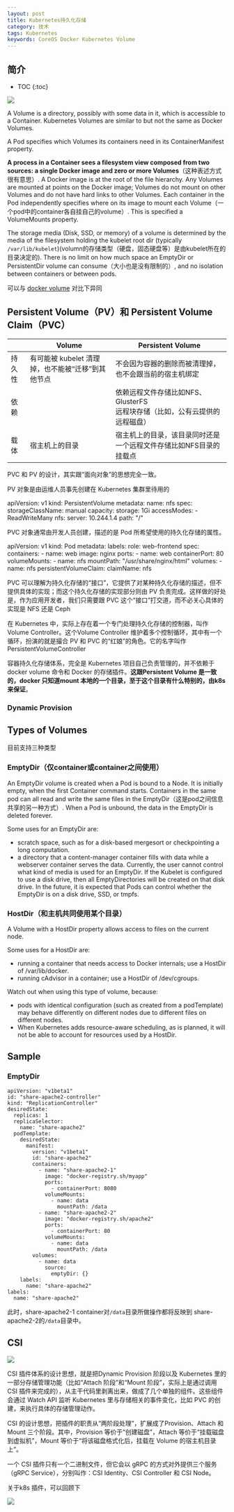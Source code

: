 ```yaml
---
layout: post
title: Kubernetes持久化存储
category: 技术
tags: Kubernetes
keywords: CoreOS Docker Kubernetes Volume
---
```


## 简介

* TOC
{:toc}

![](/public/upload/kubernetes/kubernetes_object.png)

A Volume is a directory, possibly with some data in it, which is accessible to a Container. Kubernetes Volumes are similar to but not the same as Docker Volumes.

A Pod specifies which Volumes its containers need in its ContainerManifest property.

**A process in a Container sees a filesystem view composed from two sources: a single Docker image and zero or more Volumes**（这种表述方式很有意思）. A Docker image is at the root of the file hierarchy. Any Volumes are mounted at points on the Docker image; Volumes do not mount on other Volumes and do not have hard links to other Volumes. Each container in the Pod independently specifies where on its image to mount each Volume（一个pod中的container各自挂自己的volume）. This is specified a VolumeMounts property.

The storage media (Disk, SSD, or memory) of a volume is determined by the media of the filesystem holding the kubelet root dir (typically `/var/lib/kubelet`)(volumn的存储类型（硬盘，固态硬盘等）是由kubelet所在的目录决定的). There is no limit on how much space an EmptyDir or PersistentDir volume can consume（大小也是没有限制的）, and no isolation between containers or between pods.

可以与 [docker volume](http://qiankunli.github.io/2015/09/24/docker_volume.html) 对比下异同

## Persistent Volume（PV）和 Persistent Volume Claim（PVC）

||Volume|Persistent Volume|
|---|---|---|
|持久性|有可能被 kubelet 清理掉，也不能被“迁移”到其他节点|不会因为容器的删除而被清理掉，也不会跟当前的宿主机绑定|
|依赖||依赖远程文件存储比如NFS、GlusterFS<br>远程块存储（比如，公有云提供的远程磁盘）|
|载体|宿主机上的目录|宿主机上的目录，该目录同时还是一个远程文件存储比如NFS目录的挂载点|


PVC 和 PV 的设计，其实跟“面向对象”的思想完全一致。

PV 对象是由运维人员事先创建在 Kubernetes 集群里待用的

  apiVersion: v1
  kind: PersistentVolume
  metadata:
    name: nfs
  spec:
    storageClassName: manual
    capacity:
      storage: 1Gi
    accessModes:
      - ReadWriteMany
    nfs:
      server: 10.244.1.4
      path: "/"

PVC 对象通常由开发人员创建，描述的是 Pod 所希望使用的持久化存储的属性。

  apiVersion: v1
  kind: Pod
  metadata:
    labels:
      role: web-frontend
  spec:
    containers:
    - name: web
      image: nginx
      ports:
        - name: web
          containerPort: 80
      volumeMounts:
          - name: nfs
            mountPath: "/usr/share/nginx/html"
    volumes:
    - name: nfs
      persistentVolumeClaim:
        claimName: nfs

PVC 可以理解为持久化存储的“接口”，它提供了对某种持久化存储的描述，但不提供具体的实现；而这个持久化存储的实现部分则由 PV 负责完成。这样做的好处是，作为应用开发者，我们只需要跟 PVC 这个“接口”打交道，而不必关心具体的实现是 NFS 还是 Ceph

在 Kubernetes 中，实际上存在着一个专门处理持久化存储的控制器，叫作 Volume Controller。这个Volume Controller 维护着多个控制循环，其中有一个循环，扮演的就是撮合 PV 和 PVC 的“红娘”的角色。它的名字叫作 PersistentVolumeController


容器持久化存储体系，完全是 Kubernetes 项目自己负责管理的，并不依赖于 docker volume 命令和 Docker 的存储插件。**这跟Persistent Volume 是一致的，docker 只知道mount 本地的一个目录，至于这个目录有什么特别的，由k8s 来保证**。

### Dynamic Provision

## Types of Volumes

目前支持三种类型

### EmptyDir（仅container或container之间使用）

An EmptyDir volume is created when a Pod is bound to a Node. It is initially empty, when the first Container command starts. Containers in the same pod can all read and write the same files in the EmptyDir（这是pod之间信息共享的另一种方式）. When a Pod is unbound, the data in the EmptyDir is deleted forever.

Some uses for an EmptyDir are:

- scratch space, such as for a disk-based mergesort or checkpointing a long computation.
- a directory that a content-manager container fills with data while a webserver container serves the data.
Currently, the user cannot control what kind of media is used for an EmptyDir. If the Kubelet is configured to use a disk drive, then all EmptyDirectories will be created on that disk drive. In the future, it is expected that Pods can control whether the EmptyDir is on a disk drive, SSD, or tmpfs.

### HostDir（和主机共同使用某个目录）

A Volume with a HostDir property allows access to files on the current node.

Some uses for a HostDir are:

- running a container that needs access to Docker internals; use a HostDir of /var/lib/docker.
- running cAdvisor in a container; use a HostDir of /dev/cgroups.

Watch out when using this type of volume, because:

- pods with identical configuration (such as created from a podTemplate) may behave differently on different nodes due to different files on different nodes.
- When Kubernetes adds resource-aware scheduling, as is planned, it will not be able to account for resources used by a HostDir.

## Sample

### EmptyDir

    apiVersion: "v1beta1"
    id: "share-apache2-controller"
    kind: "ReplicationController"
    desiredState:
      replicas: 1
      replicaSelector:
        name: "share-apache2"
      podTemplate:
        desiredState:
          manifest:
            version: "v1beta1"
            id: "share-apache2"
            containers:
              - name: "share-apache2-1"
                image: "docker-registry.sh/myapp"
                ports:
                  - containerPort: 8080
                volumeMounts:
                  - name: data
                    mountPath: /data
              - name: "share-apache2-2"
                image: "docker-registry.sh/apache2"
                ports:
                  - containerPort: 80
                volumeMounts:
                  - name: data
                    mountPath: /data
            volumes:
              - name: data
                source:
                  emptyDir: {}
        labels:
          name: "share-apache2"
    labels:
      name: "share-apache2"
      
此时，share-apache2-1 container对`/data`目录所做操作都将反映到 share-apache2-2的`/data`目录中。

## CSI

![](/public/upload/kubernetes/k8s_csi.png)

CSI 插件体系的设计思想，就是把Dynamic Provision 阶段以及 Kubernetes 里的一部分存储管理功能（比如“Attach 阶段”和“Mount 阶段”，实际上是通过调用 CSI 插件来完成的），从主干代码里剥离出来，做成了几个单独的组件。这些组件会通过 Watch API 监听 Kubernetes 里与存储相关的事件变化，比如 PVC 的创建，来执行具体的存储管理动作。

CSI 的设计思想，把插件的职责从“两阶段处理”，扩展成了Provision、Attach 和 Mount 三个阶段。其中，Provision 等价于“创建磁盘”，Attach 等价于“挂载磁盘到虚拟机”，Mount 等价于“将该磁盘格式化后，挂载在 Volume 的宿主机目录上”。

一个 CSI 插件只有一个二进制文件，但它会以 gRPC 的方式对外提供三个服务（gRPC Service），分别叫作：CSI Identity、CSI Controller 和 CSI Node。

关于k8s 插件，可以回顾下

![](/public/upload/kubernetes/parse_k8s_1.png)




